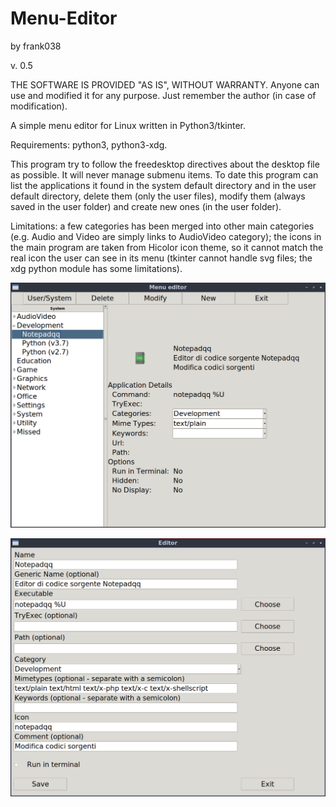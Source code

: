 # Menu-Editor
by frank038

v. 0.5

THE SOFTWARE IS PROVIDED "AS IS", WITHOUT WARRANTY. Anyone can use and modified it for any purpose. Just remember the author (in case of modification).

A simple menu editor for Linux written in Python3/tkinter.

Requirements: python3, python3-xdg.

This program try to follow the freedesktop directives about the desktop file as possible.
It will never manage submenu items.
To date this program can list the applications it found in the system default directory and in the user default directory, delete them (only the user files), modify them (always saved in the user folder) and create new ones (in the user folder).

Limitations: a few categories has been merged into other main categories (e.g. Audio and Video are simply links to AudioVideo category); the icons in the main program are taken from Hicolor icon theme, so it cannot match the real icon the user can see in its menu (tkinter cannot handle svg files; the xdg python module has some limitations).

![My image](https://github.com/frank038/Menu-Editor/blob/master/img1.png)

![My image](https://github.com/frank038/Menu-Editor/blob/master/img2.png)
